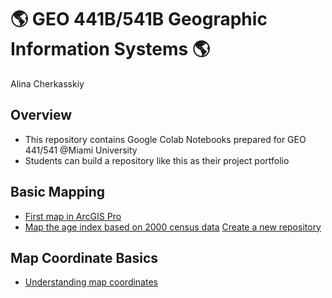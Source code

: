 # :earth_americas: GEO 441B/541B Geographic Information Systems :earth_americas:

Alina Cherkasskiy

## Overview
- This repository contains Google Colab Notebooks prepared for GEO 441/541 @Miami University
- Students can build a repository like this as their project portfolio

## Basic Mapping

- [First map in ArcGIS Pro](https://github.com/jiashenyue/geo441-541/blob/main/basic-mapping/first-arcgis-mapping.ipynb)
- [Map the age index based on 2000 census data](https://github.com/jiashenyue/geo441-541/blob/main/basic-mapping/age-index-mapping.ipynb)
[Create a new repository](https://github.com/allycat59/gis-project-portfolio-geo441-541b/blob/main/basic-mapping/week1-arcgis-mapping.ipynb)
## Map Coordinate Basics

- [Understanding map coordinates](https://github.com/jiashenyue/geo441-541/blob/main/map-coordinates-basics/understanding-coordinates.ipynb)
